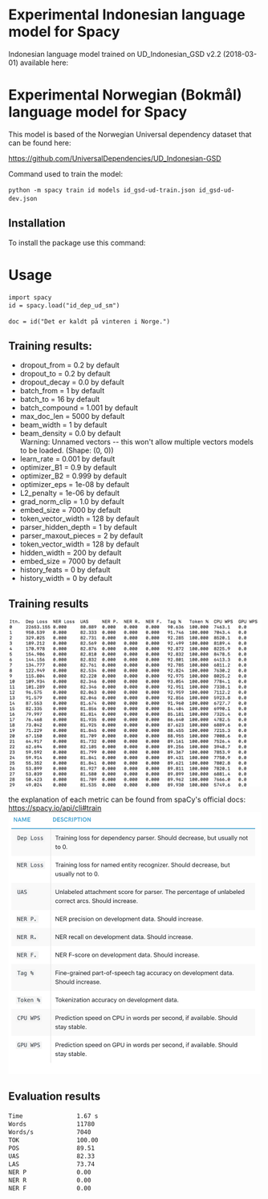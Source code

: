 # Experimental Indonesian language model for Spacy 
Indonesian language model trained on UD_Indonesian_GSD v2.2 (2018-03-01) available here: 

# Experimental Norwegian (Bokmål) language model for Spacy

This model is based of the Norwegian Universal dependency dataset that can
be found here:

https://github.com/UniversalDependencies/UD_Indonesian-GSD

Command used to train the model:

`python -m spacy train id models id_gsd-ud-train.json id_gsd-ud-dev.json`

## Installation

To install the package use this command:

# Usage

```
import spacy
id = spacy.load("id_dep_ud_sm")

doc = id("Det er kaldt på vinteren i Norge.")
```

## Training results:

- dropout_from = 0.2 by default 
- dropout_to = 0.2 by default 
- dropout_decay = 0.0 by default 
- batch_from = 1 by default 
- batch_to = 16 by default 
- batch_compound = 1.001 by default 
- max_doc_len = 5000 by default 
- beam_width = 1 by default 
- beam_density = 0.0 by default   
Warning: Unnamed vectors -- this won't allow multiple vectors models to be loaded. (Shape: (0, 0))  
- learn_rate = 0.001 by default 
- optimizer_B1 = 0.9 by default 
- optimizer_B2 = 0.999 by default
- optimizer_eps = 1e-08 by default  
- L2_penalty = 1e-06 by default 
- grad_norm_clip = 1.0 by default 
- embed_size = 7000 by default 
- token_vector_width = 128 by default 
- parser_hidden_depth = 1 by default 
- parser_maxout_pieces = 2 by default 
- token_vector_width = 128 by default 
- hidden_width = 200 by default 
- embed_size = 7000 by default 
- history_feats = 0 by default 
- history_width = 0 by default 

## Training results 
![alt text](id_dep_ud_sm_train_results.png)

the explanation of each metric can be found from spaCy's official docs: 
https://spacy.io/api/cli#train
![alt text](metrics.png)

## Evaluation results
    Time               1.67 s         
    Words              11780          
    Words/s            7040           
    TOK                100.00         
    POS                89.51          
    UAS                82.33          
    LAS                73.74          
    NER P              0.00           
    NER R              0.00           
    NER F              0.00 
